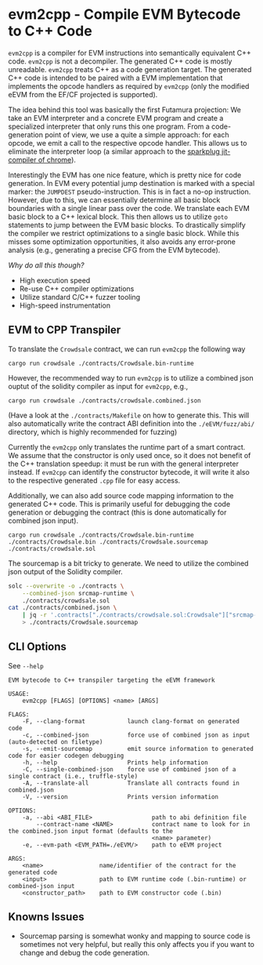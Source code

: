# evm2cpp - Compile EVM Bytecode to C++ Code

`evm2cpp` is a compiler for EVM instructions into semantically equivalent C++
code. `evm2cpp` is not a decompiler. The generated C++ code is mostly
unreadable. `evm2cpp` treats C++ as a code generation target. The generated
C++ code is intended to be paired with a EVM implementation that implements the
opcode handlers as required by `evm2cpp` (only the modified eEVM from the EF/CF
projected is supported).

The idea behind this tool was basically the first Futamura projection: We take
an EVM interpreter and a concrete EVM program and create a specialized
interpreter that only runs this one program. From a code-generation point of
view, we use a quite a simple approach: for each opcode, we emit a call to the
respective opcode handler. This allows us to eliminate the interpreter loop (a
similar approach to the
[sparkplug jit-compiler of chrome](https://v8.dev/blog/sparkplug)).

Interestingly the EVM has one nice feature, which is pretty nice for code
generation. In EVM every potential jump destination is marked with a special
marker: the `JUMPDEST` pseudo-instruction. This is in fact a no-op instruction.
However, due to this, we can essentially determine all basic block boundaries
with a single linear pass over the code. We translate each EVM basic block to a
C++ lexical block. This then allows us to utilize `goto` statements to jump
between the EVM basic blocks. To drastically simplify the compiler we restrict
optimizations to a single basic block. While this misses some optimization
opportunities, it also avoids any error-prone analysis (e.g., generating a
precise CFG from the EVM bytecode).


*Why do all this though?*  

* High execution speed
* Re-use C++ compiler optimizations
* Utilize standard C/C++ fuzzer tooling
* High-speed instrumentation

## EVM to CPP Transpiler

To translate the `Crowdsale` contract, we can run `evm2cpp` the following way

```
cargo run crowdsale ./contracts/Crowdsale.bin-runtime
```

However, the recommended way to run `evm2cpp` is to utilize a combined json
ouptut of the solidity compiler as input for `evm2cpp`, e.g.,

```
cargo run crowdsale ./contracts/crowdsale.combined.json
```

(Have a look at the `./contracts/Makefile` on how to generate this. This will
also automatically write the contract ABI definition into the
`./eEVM/fuzz/abi/` directory, which is highly recommended for fuzzing)

Currently the `evm2cpp` only translates the runtime part of a smart contract.
We assume that the constructor is only used once, so it does not benefit of the
C++ translation speedup: it must be run with the general interpreter instead.
If `evm2cpp` can identify the constructor bytecode, it will write it also to
the respective generated `.cpp` file for easy access.

Additionally, we can also add source code mapping information to the generated
C++ code. This is primarily useful for debugging the code generation or
debugging the contract (this is done automatically for combined json input).

```
cargo run crowdsale ./contracts/Crowdsale.bin-runtime ./contracts/Crowdsale.bin ./contracts/Crowdsale.sourcemap ./contracts/crowdsale.sol
```

The sourcemap is a bit tricky to generate. We need to utilize the combined json
output of the Solidity compiler.

```sh
solc --overwrite -o ./contracts \
    --combined-json srcmap-runtime \
    ./contracts/crowdsale.sol 
cat ./contracts/combined.json \
    | jq -r '.contracts["./contracts/crowdsale.sol:Crowdsale"]["srcmap-runtime"]' \
    > ./contracts/Crowdsale.sourcemap
```

## CLI Options

See `--help`

```
EVM bytecode to C++ transpiler targeting the eEVM framework

USAGE:
    evm2cpp [FLAGS] [OPTIONS] <name> [ARGS]

FLAGS:
    -F, --clang-format            launch clang-format on generated code
    -c, --combined-json           force use of combined json as input (auto-detected on filetype)
    -s, --emit-sourcemap          emit source information to generated code for easier codegen debugging
    -h, --help                    Prints help information
    -C, --single-combined-json    force use of combined json of a single contract (i.e., truffle-style)
    -A, --translate-all           Translate all contracts found in combined.json
    -V, --version                 Prints version information

OPTIONS:
    -a, --abi <ABI_FILE>                 path to abi definition file
        --contract-name <NAME>           contract name to look for in the combined.json input format (defaults to the
                                         <name> parameter)
    -e, --evm-path <EVM_PATH=./eEVM/>    path to eEVM project

ARGS:
    <name>                name/identifier of the contract for the generated code
    <input>               path to EVM runtime code (.bin-runtime) or combined-json input
    <constructor_path>    path to EVM constructor code (.bin)
```


## Knowns Issues

* Sourcemap parsing is somewhat wonky and mapping to source code is sometimes
  not very helpful, but really this only affects you if you want to change and
  debug the code generation.
